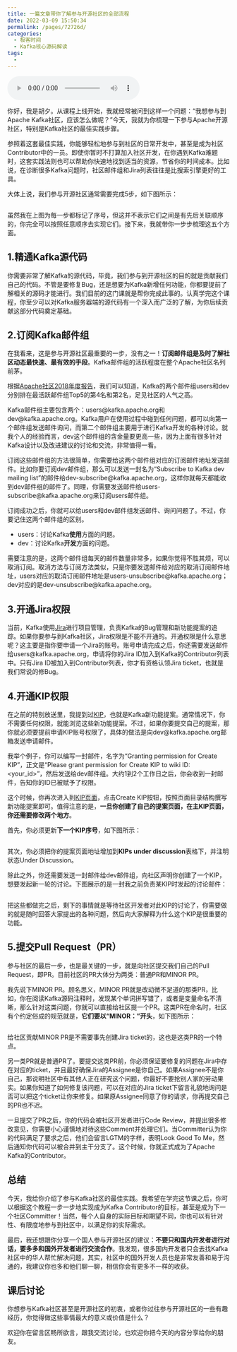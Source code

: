 ```yaml
---
title: 一篇文章带你了解参与开源社区的全部流程
date: 2022-03-09 15:50:34
permalink: /pages/72726d/
categories:
  - 极客时间
  - Kafka核心源码解读
tags:
  - 
---
```

<audio title="特别放送（二）.一篇文章带你了解参与开源社区的全部流程" src="https://static001.geekbang.org/resource/audio/50/f8/50e6d5e29bb7039e5acf0077a921a8f8.mp3" controls="controls"></audio> 
<p>你好，我是胡夕。从课程上线开始，我就经常被问到这样一个问题：“我想参与到Apache Kafka社区，应该怎么做呢？”今天，我就为你梳理一下参与Apache开源社区，特别是Kafka社区的最佳实践步骤。</p><p>参照着这套最佳实践，你能够轻松地参与到社区的日常开发中，甚至是成为社区Contributor中的一员。即使你暂时不打算加入社区开发，在你遇到Kafka难题时，这套实践法则也可以帮助你快速地找到适当的资源，节省你的时间成本。比如说，在诊断很多Kafka问题时，社区邮件组和Jira列表往往是比搜索引擎更好的工具。</p><p>大体上说，我们参与开源社区通常需要完成5步，如下图所示：</p><p><img src="https://static001.geekbang.org/resource/image/a0/11/a025813482db2a3e93fb6b4574e38011.jpg" alt=""></p><p>虽然我在上图为每一步都标记了序号，但这并不表示它们之间是有先后关联顺序的，你完全可以按照任意顺序去实现它们。接下来，我就带你一步步梳理这五个方面。</p><h2>1.精通Kafka源代码</h2><p>你需要非常了解Kafka的源代码，毕竟，我们参与到开源社区的目的就是贡献我们自己的代码。不管是要修复Bug，还是想要为Kafka新增任何功能，你都要提前了解相关的源码才能进行。我们目前的这门课就是帮你完成此事的。认真学完这个课程，你至少可以对Kafka服务器端的源代码有一个深入而广泛的了解，为你后续贡献这部分代码奠定基础。</p><!-- [[[read_end]]] --><h2>2.订阅Kafka邮件组</h2><p>在我看来，这是参与开源社区最重要的一步，没有之一！<strong>订阅邮件组是及时了解社区动态最快速、最有效的手段</strong>。Kafka邮件组的活跃程度在整个Apache社区名列前茅。</p><p>根据<a href="https://blogs.apache.org/foundation/entry/the-apache-software-foundation-announces37">Apache社区2018年度报告</a>，我们可以知道，Kafka的两个邮件组users和dev分别排在最活跃邮件组Top5的第4名和第2名，足见社区的人气之高。</p><p>Kafka邮件组主要包含两个：users@kafka.apache.org和dev@kafka.apache.org。Kafka用户在使用过程中碰到任何问题，都可以向第一个邮件组发送邮件询问，而第二个邮件组主要用于进行Kafka开发的各种讨论。就我个人的经验而言，dev这个邮件组的含金量要更高一些，因为上面有很多针对Kafka设计以及改进建议的讨论和交流，非常值得一看。</p><p>订阅这些邮件组的方法很简单，你需要给这两个邮件组对应的订阅邮件地址发送邮件。比如你要订阅dev邮件组，那么可以发送一封名为“Subscribe to Kafka dev mailing list”的邮件给dev-subscribe@kafka.apache.org，这样你就每天都能收到dev邮件组的邮件了。同理，你需要发送邮件给users-subscribe@kafka.apache.org来订阅users邮件组。</p><p>订阅成功之后，你就可以给users和dev邮件组发送邮件、询问问题了。不过，你要记住这两个邮件组的区别。</p><ul>
<li>users：讨论Kafka<strong>使用</strong>方面的问题。</li>
<li>dev：讨论Kafka<strong>开发</strong>方面的问题。</li>
</ul><p>需要注意的是，这两个邮件组每天的邮件数量非常多，如果你觉得不胜其烦，可以取消订阅。取消方法与订阅方法类似，只是你要发送邮件给对应的取消订阅邮件地址，users对应的取消订阅邮件地址是users-unsubscribe@kafka.apache.org；dev对应的是dev-unsubscribe@kafka.apache.org。</p><h2>3.开通Jira权限</h2><p>当前，Kafka使用<a href="https://issues.apache.org/jira/issues/?filter=-4&amp;jql=project%20%3D%20KAFKA%20ORDER%20BY%20created%20DESC">Jira</a>进行项目管理，负责Kafka的Bug管理和新功能提案的追踪。如果你要参与到Kafka社区，Jira权限是不能不开通的。开通权限是什么意思呢？这主要是指你要申请一个Jira的账号。账号申请完成之后，你还需要发送邮件给users@kafka.apache.org，申请将你的Jira ID加入到Kafka的Contributor列表中。只有Jira ID被加入到Contributor列表，你才有资格认领Jira ticket，也就是我们常说的修Bug。</p><h2>4.开通KIP权限</h2><p>在之前的特别放送里，我提到过<a href="https://cwiki.apache.org/confluence/display/KAFKA/Kafka+Improvement+Proposals">KIP</a>，也就是Kafka新功能提案。通常情况下，你不需要任何权限，就能浏览这些新功能提案。不过，如果你要提交自己的提案，那你就必须要提前申请KIP账号权限了，具体的做法是向dev@kafka.apache.org邮箱发送申请邮件。</p><p>我举个例子，你可以编写一封邮件，名字为“Granting permission for Create KIP”，正文是“Please grant permission for Create KIP to wiki ID: &lt;your_id&gt;”，然后发送给dev邮件组。大约1到2个工作日之后，你会收到一封邮件，告知你的ID已被赋予了权限。</p><p>这个时候，你再次进入到<a href="https://cwiki.apache.org/confluence/display/KAFKA/Kafka+Improvement+Proposals">KIP页面</a>，点击Create KIP按钮，按照页面目录结构撰写新功能提案即可。值得注意的是，<strong>一旦你创建了自己的提案页面，在主KIP页面，你还需要修改两个地方</strong>。</p><p>首先，你必须更新<strong>下一个KIP序号</strong>，如下图所示：</p><p><img src="https://static001.geekbang.org/resource/image/ff/cd/ffa044b45fa05f5065b45cf72b95f2cd.png" alt=""></p><p>其次，你必须把你的提案页面地址增加到<strong>KIPs under discussion</strong>表格下，并注明状态Under Discussion。</p><p>除此之外，你还需要发送一封邮件给dev邮件组，向社区声明你创建了一个KIP，想要发起新一轮的讨论。下图展示的是一封我之前负责某KIP时发起的讨论邮件：</p><p><img src="https://static001.geekbang.org/resource/image/ce/b6/cebc8828a9f6070a48beb60554c5c6b6.png" alt=""></p><p>把这些都做完之后，剩下的事情就是等待社区开发者对此KIP的讨论了，你需要做的就是随时回答大家提出的各种问题，然后向大家解释为什么这个KIP是很重要的功能。</p><h2>5.提交Pull Request（PR）</h2><p>参与社区的最后一步，也是最关键的一步，就是向社区提交我们自己的Pull Request，即PR。目前社区的PR大体分为两类：普通PR和MINOR PR。</p><p>我先说下MINOR PR。顾名思义，MINOR PR就是改动微不足道的那类PR，比如，你在阅读Kafka源码注释时，发现某个单词拼写错了，或者是变量命名不清晰，那么针对这类问题，你就可以直接给社区提一个PR。这类PR在命名时，社区有个约定俗成的规范就是，<strong>它们要以“MINOR：”开头</strong>，如下图所示：</p><p><img src="https://static001.geekbang.org/resource/image/c5/03/c5db8ef3ed8e3a038086e3adb66ceb03.png" alt=""></p><p>给社区贡献MINOR PR是不需要事先创建Jira ticket的，这也是这类PR的一个特点。</p><p>另一类PR就是普通PR了。要提交这类PR前，你必须保证要修复的问题在Jira中存在对应的ticket，并且最好确保Jira的Assignee是你自己。如果Assignee不是你自己，那说明社区中有其他人正在研究这个问题，你最好不要抢别人家的劳动果实。如果你知道了如何修复该问题，可以在对应的Jira ticket下留言礼貌地询问是否可以把这个ticket让你来修复。如果原Assignee同意了你的请求，你再提交自己的PR也不迟。</p><p>一旦提交了PR之后，你的代码会被社区开发者进行Code Review，并提出很多修改意见，你需要小心谨慎地对待这些Comment并处理它们。当Committer认为你的代码满足了要求之后，他们会留言LGTM的字样，表明Look Good To Me，然后通知你代码可以被合并到主干分支了。这个时候，你就正式成为了Apache Kafka的Contributor。</p><h2>总结</h2><p>今天，我给你介绍了参与Kafka社区的最佳实践。我希望在学完这节课之后，你可以根据这个教程一步一步地实现成为Kafka Contributor的目标，甚至是成为下一个社区Committer！当然，每个人自身的实际目标和期望不同，你也可以有针对性、有限度地参与到社区中，以满足你的实际需求。</p><p>最后，我还想跟你分享一个国人参与开源社区的建议：<strong>不要只和国内开发者进行对话，要多多和国外开发者进行交流合作</strong>。我发现，很多国内开发者只会去找Kafka社区中的华人帮忙解决问题，其实，社区中的国外开发人员也是非常友善和易于沟通的，我建议你也多和他们聊一聊，相信你会有更多不一样的收获。</p><h2>课后讨论</h2><p>你想参与Kafka社区甚至是开源社区的初衷，或者你过往参与开源社区的一些有趣经历，你觉得做这些事情最大的意义或价值是什么？</p><p>欢迎你在留言区畅所欲言，跟我交流讨论，也欢迎你把今天的内容分享给你的朋友。</p>